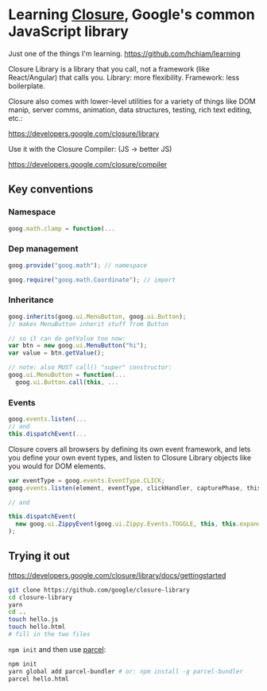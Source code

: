 # Learning [Closure](https://github.com/google/closure-library), Google's common JavaScript library

Just one of the things I'm learning. <https://github.com/hchiam/learning>

Closure Library is a library that you call, not a framework (like React/Angular) that calls you. Library: more flexibility. Framework: less boilerplate.

Closure also comes with lower-level utilities for a variety of things like DOM manip, server comms, animation, data structures, testing, rich text editing, etc.:

<https://developers.google.com/closure/library>

Use it with the Closure Compiler: (JS -> better JS)

<https://developers.google.com/closure/compiler>

## Key conventions

### Namespace

```js
goog.math.clamp = function(...
```

### Dep management

```js
goog.provide("goog.math"); // namespace

goog.require("goog.math.Coordinate"); // import
```

### Inheritance

```js
goog.inherits(goog.ui.MenuButton, goog.ui.Button);
// makes MenuButton inherit stuff from Button

// so it can do getValue too now:
var btn = new goog.ui.MenuButton("hi");
var value = btn.getValue();
```

```js
// note: also MUST call() "super" constructor:
goog.ui.MenuButton = function(...
  goog.ui.Button.call(this, ...
```

### Events

```js
goog.events.listen(...
// and
this.dispatchEvent(...
```

Closure covers all browsers by defining its own event framework, and lets you define your own event types, and listen to Closure Library objects like you would for DOM elements.

```js
var eventType = goog.events.EventType.CLICK;
goog.events.listen(element, eventType, clickHandler, capturePhase, thisObject);

// and

this.dispatchEvent(
  new goog.ui.ZippyEvent(goog.ui.Zippy.Events.TOGGLE, this, this.expanded_)
);
```

## Trying it out

<https://developers.google.com/closure/library/docs/gettingstarted>

```bash
git clone https://github.com/google/closure-library
cd closure-library
yarn
cd ..
touch hello.js
touch hello.html
# fill in the two files
```

`npm init` and then use [parcel](https://github.com/hchiam/learning-parcel):

```bash
npm init
yarn global add parcel-bundler # or: npm install -g parcel-bundler
parcel hello.html
```
